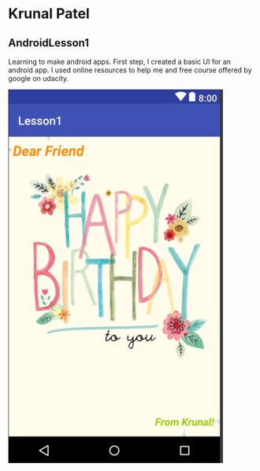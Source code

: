 # Krunal Patel
## AndroidLesson1
  Learning to make android apps. First step, I created a basic UI for an android app. I used online resources to help me and free course offered by google on udacity.
  
![Scheme](githubImages/HappyBirthdayApp.PNG)

